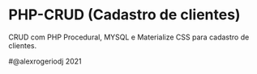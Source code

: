 # PHP-CRUD (Cadastro de clientes)

CRUD com PHP Procedural, MYSQL e Materialize CSS para cadastro de clientes.

#@alexrogeriodj 2021
